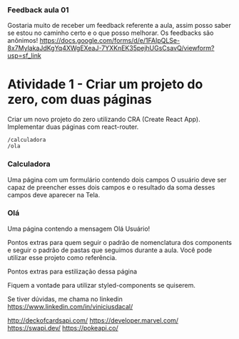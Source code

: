 ### Feedback aula 01

Gostaria muito de receber um feedback referente a aula, assim posso saber se estou no caminho certo e o que posso melhorar.
Os feedbacks são anônimos!
https://docs.google.com/forms/d/e/1FAIpQLSe-8x7MylakaJdKgYq4XWgEXeaJ-7YXKnEK35pejhUGsCsavQ/viewform?usp=sf_link

# Atividade 1 - Criar um projeto do zero, com duas páginas

Criar um novo projeto do zero utilizando CRA (Create React App).
Implementar duas páginas com react-router.

```
/calculadora
/ola
```

### Calculadora

Uma página com um formulário contendo dois campos
O usuário deve ser capaz de preencher esses dois campos e o resultado da soma desses
campos deve aparecer na Tela.

### Olá

Uma página contendo a mensagem Olá Usuário!

Pontos extras para quem seguir o padrão de nomenclatura dos components e seguir o padrão de pastas que seguimos durante a aula. Você pode utilizar esse projeto como referência.

Pontos extras para estilização dessa página

Fiquem a vontade para utilizar styled-components se quiserem.

Se tiver dúvidas, me chama no linkedin https://www.linkedin.com/in/viniciusdacal/


http://deckofcardsapi.com/
https://developer.marvel.com/
https://swapi.dev/
https://pokeapi.co/

